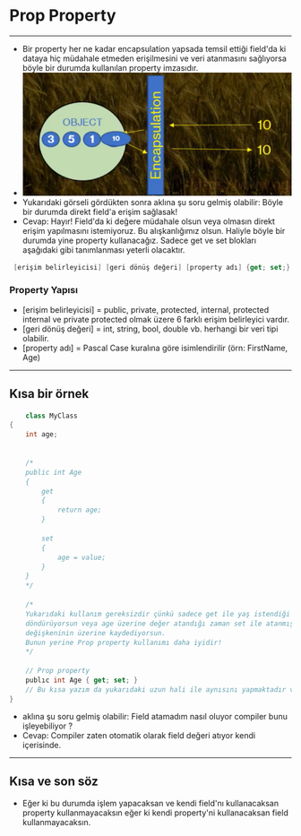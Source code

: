 # Prop Property

---

- Bir property her ne kadar encapsulation yapsada temsil ettiği field'da ki dataya hiç müdahale etmeden erişilmesini ve veri atanmasını sağlıyorsa böyle bir durumda kullanılan property imzasıdır. 
- ![img.png](img.png)
- Yukarıdaki görseli gördükten sonra aklına şu soru gelmiş olabilir: Böyle bir durumda direkt field'a erişim sağlasak! 
- Cevap: Hayır! Field'da ki değere müdahale olsun veya olmasın direkt erişim yapılmasını istemiyoruz. Bu alışkanlığımız olsun. Haliyle böyle bir durumda yine property kullanacağız. Sadece get ve set blokları aşağıdaki gibi tanımlanması yeterli olacaktır.  
```csharp
 [erişim belirleyicisi] [geri dönüş değeri] [property adı] {get; set;}
```
### Property Yapısı
- [erişim belirleyicisi] = public, private, protected, internal, protected internal ve private protected olmak üzere 6 farklı erişim belirleyici vardır.
- [geri dönüş değeri] = int, string, bool, double vb. herhangi bir veri tipi olabilir.
- [property adı] = Pascal Case kuralına göre isimlendirilir (örn: FirstName, Age)

---

## Kısa bir örnek

```csharp
    class MyClass 
{
    int age;
    
    
    /*
    public int Age 
    {
        get 
        {
            return age; 
        }
        
        set 
        {
            age = value;
        }   
    }
    */
    
    /* 
    Yukarıdaki kullanım gereksizdir çünkü sadece get ile yaş istendiği zaman yaşı geri
    döndürüyorsun veya age üzerine değer atandığı zaman set ile atanmış değeri "Adi"
    değişkeninin üzerine kaydediyorsun.
    Bunun yerine Prop property kullanımı daha iyidir!
    */
    
    // Prop property
    publıc int Age { get; set; }
    // Bu kısa yazım da yukarıdaki uzun hali ile aynısını yapmaktadır ve daha kısa halidir.
}
```
- aklına şu soru gelmiş olabilir: Field atamadım nasıl oluyor compiler bunu işleyebiliyor ?
- Cevap: Compiler zaten otomatik olarak field değeri atıyor kendi içerisinde.

--- 
## Kısa ve son söz
- Eğer ki bu durumda işlem yapacaksan ve kendi field'nı kullanacaksan property kullanmayacaksın eğer ki kendi property'ni kullanacaksan field kullanmayacaksın. 